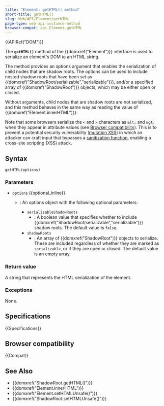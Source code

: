 ```yaml
---
title: "Element: getHTML() method"
short-title: getHTML()
slug: Web/API/Element/getHTML
page-type: web-api-instance-method
browser-compat: api.Element.getHTML
---
```


{{APIRef("DOM")}}

The **`getHTML()`** method of the {{domxref("Element")}} interface is used to serialize an element's DOM to an HTML string.

The method provides an options argument that enables the serialization of child nodes that are shadow roots.
The options can be used to include nested shadow roots that have been set as {{domxref("ShadowRoot/serializable","serializable")}}, and/or a specified array of {{domxref("ShadowRoot")}} objects, which may be either open or closed.

Without arguments, child nodes that are shadow roots are not serialized, and this method behaves in the same way as reading the value of {{domxref("Element.innerHTML")}}.

Note that some browsers serialize the `<` and `>` characters as `&lt;` and `&gt;` when they appear in attribute values (see [Browser compatibility](#browser_compatibility)).
This is to prevent a potential security vulnerability ([mutation XSS](https://research.securitum.com/dompurify-bypass-using-mxss/)) in which an attacker can craft input that bypasses a [sanitization function](/en-US/docs/Web/Security/Attacks/XSS#sanitization), enabling a cross-site scripting (XSS) attack.

## Syntax

```js-nolint
getHTML(options)
```

### Parameters

- `options` {{optional_inline}}

  - : An options object with the following optional parameters:

    - `serializableShadowRoots`
      - : A boolean value that specifies whether to include {{domxref("ShadowRoot/serializable","serializable")}} shadow roots.
        The default value is `false`.
    - `shadowRoots`
      - : An array of {{domxref("ShadowRoot")}} objects to serialize.
        These are included regardless of whether they are marked as `serializable`, or if they are open or closed.
        The default value is an empty array.

### Return value

A string that represents the HTML serialization of the element.

### Exceptions

None.

## Specifications

{{Specifications}}

## Browser compatibility

{{Compat}}

## See Also

- {{domxref("ShadowRoot.getHTML()")}}
- {{domxref("Element.innerHTML")}}
- {{domxref("Element.setHTMLUnsafe()")}}
- {{domxref("ShadowRoot.setHTMLUnsafe()")}}
